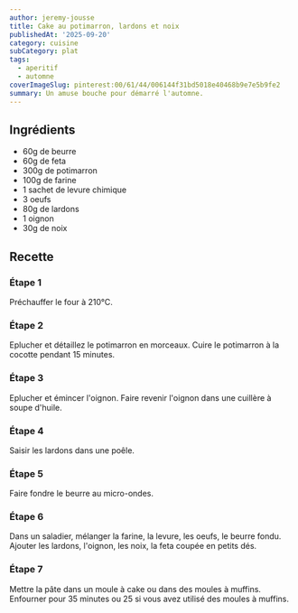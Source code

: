 ```yaml
---
author: jeremy-jousse
title: Cake au potimarron, lardons et noix
publishedAt: '2025-09-20'
category: cuisine
subCategory: plat
tags:
  - aperitif
  - automne
coverImageSlug: pinterest:00/61/44/006144f31bd5018e40468b9e7e5b9fe2
summary: Un amuse bouche pour démarré l'automne.
---
```


## Ingrédients

- 60g de beurre
- 60g de feta
- 300g de potimarron
- 100g de farine
- 1 sachet de levure chimique
- 3 oeufs
- 80g de lardons
- 1 oignon
- 30g de noix

## Recette

### Étape 1

Préchauffer le four à 210°C.

### Étape 2

Eplucher et détaillez le potimarron en morceaux. Cuire le potimarron à la cocotte pendant 15 minutes.

### Étape 3

Eplucher et émincer l'oignon. Faire revenir l'oignon dans une cuillère à soupe d'huile.

### Étape 4

Saisir les lardons dans une poêle.

### Étape 5

Faire fondre le beurre au micro-ondes.

### Étape 6

Dans un saladier, mélanger la farine, la levure, les oeufs, le beurre fondu.
Ajouter les lardons, l'oignon, les noix, la feta coupée en petits dés.

### Étape 7

Mettre la pâte dans un moule à cake ou dans des moules à muffins.
Enfourner pour 35 minutes ou 25 si vous avez utilisé des moules à muffins.
